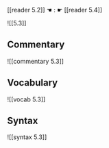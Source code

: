[[reader 5.2]] ☚ : ☛ [[reader 5.4]]

![[5.3]]

## Commentary

![[commentary 5.3]]

## Vocabulary

![[vocab 5.3]]

## Syntax

![[syntax 5.3]]

